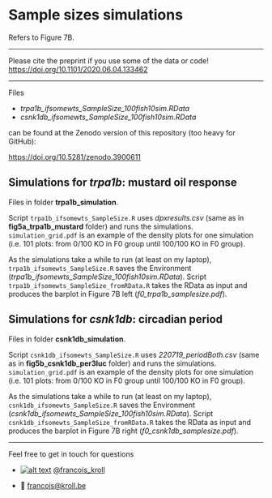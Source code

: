 # Sample sizes simulations

Refers to Figure 7B.

___

Please cite the preprint if you use some of the data or code! <br />
https://doi.org/10.1101/2020.06.04.133462

___

Files <br />
* *trpa1b_ifsomewts_SampleSize_100fish10sim.RData*
* *csnk1db_ifsomewts_SampleSize_100fish10sim.RData*

can be found at the Zenodo version of this repository (too heavy for GitHub):

https://doi.org/10.5281/zenodo.3900611

## Simulations for *trpa1b*: mustard oil response

Files in folder **trpa1b_simulation**.

Script `trpa1b_ifsomewts_SampleSize.R` uses *dpxresults.csv* (same as in **fig5a_trpa1b_mustard** folder) and runs the simulations.
`simulation_grid.pdf` is an example of the density plots for one simulation (i.e. 101 plots: from 0/100 KO in F0 group until 100/100 KO in F0 group).

As the simulations take a while to run (at least on my laptop), `trpa1b_ifsomewts_SampleSize.R` saves the Environment (*trpa1b_ifsomewts_SampleSize_100fish10sim.RData*).
Script `trpa1b_ifsomewts_SampleSize_fromRData.R` takes the RData as input and produces the barplot in Figure 7B left (*f0_trpa1b_samplesize.pdf*).

## Simulations for *csnk1db*: circadian period

Files in folder **csnk1db_simulation**.

Script `csnk1db_ifsomewts_SampleSize.R` uses *220719_periodBoth.csv* (same as in **fig5b_csnk1db_per3luc** folder) and runs the simulations.
`simulation_grid.pdf` is an example of the density plots for one simulation (i.e. 101 plots: from 0/100 KO in F0 group until 100/100 KO in F0 group).

As the simulations take a while to run (at least on my laptop), `csnk1db_ifsomewts_SampleSize.R` saves the Environment (*csnk1db_ifsomewts_SampleSize_100fish10sim.RData*).
Script `csnk1db_ifsomewts_SampleSize_fromRData.R` takes the RData as input and produces the barplot in Figure 7B right (*f0_csnk1db_samplesize.pdf*).

---

Feel free to get in touch for questions

  * [![alt text][1.2]][1] [@francois_kroll](https://twitter.com/francois_kroll)

  * :email: francois@kroll.be

<!-- icons with padding -->
[1.1]: http://i.imgur.com/tXSoThF.png (twitter icon with padding)

<!-- icons without padding -->
[1.2]: http://i.imgur.com/wWzX9uB.png (twitter icon without padding)

<!-- links to your social media accounts -->
[1]: https://twitter.com/francois_kroll
